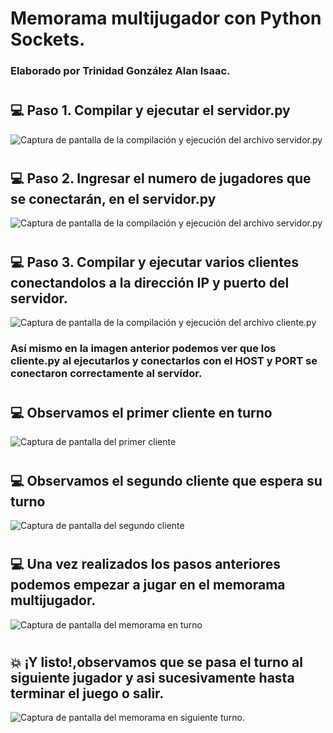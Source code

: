 # Memorama multijugador con Python Sockets.
### Elaborado por Trinidad González Alan Isaac.
#
## :computer: Paso 1. Compilar y ejecutar el servidor.py
![Captura de pantalla de la compilación y ejecución del archivo servidor.py](https://github.com/AlanX-Lan/Practica-4-Memorama-multijugador-con-Python-Sockets/blob/main/Screenshots/1.png)
#
## :computer: Paso 2. Ingresar el numero de jugadores que se conectarán, en el servidor.py
![Captura de pantalla de la compilación y ejecución del archivo servidor.py](https://github.com/AlanX-Lan/Practica-4-Memorama-multijugador-con-Python-Sockets/blob/main/Screenshots/2.png)
#
## :computer: Paso 3. Compilar y ejecutar varios clientes conectandolos a la dirección IP y puerto del servidor.
![Captura de pantalla de la compilación y ejecución del archivo cliente.py](https://github.com/AlanX-Lan/Practica-4-Memorama-multijugador-con-Python-Sockets/blob/main/Screenshots/3.png)
### Así mismo en la imagen anterior podemos ver que los cliente.py al ejecutarlos y conectarlos con el HOST y PORT se conectaron correctamente al servidor.
#
## :computer: Observamos el primer cliente en turno
![Captura de pantalla del primer cliente](https://github.com/AlanX-Lan/Practica-4-Memorama-multijugador-con-Python-Sockets/blob/main/Screenshots/4.png)
#
## :computer: Observamos el segundo cliente que espera su turno
![Captura de pantalla del segundo cliente](https://github.com/AlanX-Lan/Practica-4-Memorama-multijugador-con-Python-Sockets/blob/main/Screenshots/5.png)
#
## :computer: Una vez realizados los pasos anteriores podemos empezar a jugar en el memorama multijugador.
![Captura de pantalla del memorama en turno](https://github.com/AlanX-Lan/Practica-4-Memorama-multijugador-con-Python-Sockets/blob/main/Screenshots/6.png)
#
## :boom: ¡Y listo!,observamos que se pasa el turno al siguiente jugador y asi sucesivamente hasta terminar el juego o salir.
![Captura de pantalla del memorama en siguiente turno.](https://github.com/AlanX-Lan/Practica-4-Memorama-multijugador-con-Python-Sockets/blob/main/Screenshots/6.png)
